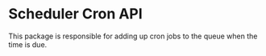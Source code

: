# Scheduler Cron API

This package is responsible for adding up cron jobs to the queue when the time is due.
